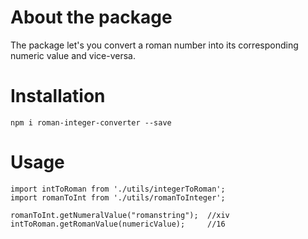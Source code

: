 # About the package

The package let's you convert a roman number into its corresponding numeric value and vice-versa.

# Installation

`npm i roman-integer-converter --save`

# Usage

```
import intToRoman from './utils/integerToRoman';
import romanToInt from './utils/romanToInteger';

romanToInt.getNumeralValue("romanstring");  //xiv
intToRoman.getRomanValue(numericValue);     //16
```